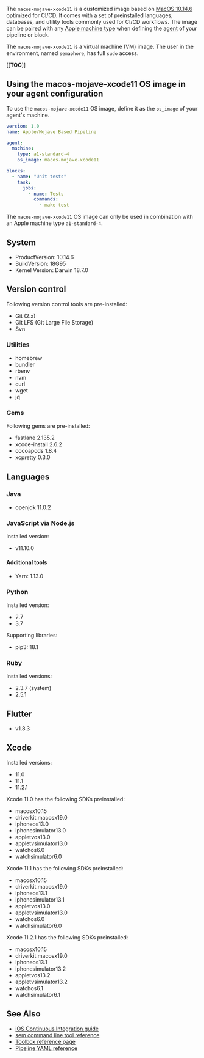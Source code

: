 The `macos-mojave-xcode11` is a customized image based on [MacOS 10.14.6][mojave-release-notes]
optimized for CI/CD. It comes with a set of preinstalled languages, databases,
and utility tools commonly used for CI/CD workflows. The image can be paired
with any [Apple machine type][machine-types] when defining the [agent][agent]
of your pipeline or block.

The `macos-mojave-xcode11` is a virtual machine (VM) image. The user in the environment,
named `semaphore`, has full `sudo` access.

[[__TOC__]]

## Using the macos-mojave-xcode11 OS image in your agent configuration

To use the `macos-mojave-xcode11` OS image, define it as the `os_image` of your agent's
machine.

``` yaml
version: 1.0
name: Apple/Mojave Based Pipeline

agent:
  machine:
    type: a1-standard-4
    os_image: macos-mojave-xcode11

blocks:
  - name: "Unit tests"
    task:
      jobs:
        - name: Tests
          commands:
            - make test
```

The `macos-mojave-xcode11` OS image can only be used in combination with an Apple
machine type `a1-standard-4`.

## System

- ProductVersion: 10.14.6
- BuildVersion: 18G95
- Kernel Version: Darwin 18.7.0

## Version control

Following version control tools are pre-installed:

- Git (2.x)
- Git LFS (Git Large File Storage)
- Svn

### Utilities

- homebrew
- bundler
- rbenv
- nvm
- curl
- wget
- jq

### Gems

Following gems are pre-installed:

- fastlane 2.135.2
- xcode-install 2.6.2
- cocoapods 1.8.4
- xcpretty 0.3.0

## Languages

### Java

- openjdk 11.0.2

### JavaScript via Node.js

Installed version:

- v11.10.0

#### Additional tools

- Yarn: 1.13.0

### Python

Installed version:

- 2.7
- 3.7

Supporting libraries:

- pip3: 18.1

### Ruby

Installed versions:

- 2.3.7 (system)
- 2.5.1

## Flutter

- v1.8.3

## Xcode

Installed versions:

- 11.0
- 11.1
- 11.2.1

Xcode 11.0 has the following SDKs preinstalled:

- macosx10.15
- driverkit.macosx19.0
- iphoneos13.0
- iphonesimulator13.0
- appletvos13.0
- appletvsimulator13.0
- watchos6.0
- watchsimulator6.0

Xcode 11.1 has the following SDKs preinstalled:

- macosx10.15
- driverkit.macosx19.0
- iphoneos13.1
- iphonesimulator13.1
- appletvos13.0
- appletvsimulator13.0
- watchos6.0
- watchsimulator6.0

Xcode 11.2.1 has the following SDKs preinstalled:

- macosx10.15
- driverkit.macosx19.0
- iphoneos13.1
- iphonesimulator13.2
- appletvos13.2
- appletvsimulator13.2
- watchos6.1
- watchsimulator6.1


## See Also

- [iOS Continuous Integration guide][ios-guide]
- [sem command line tool reference](https://docs.semaphoreci.com/article/53-sem-reference)
- [Toolbox reference page](https://docs.semaphoreci.com/article/54-toolbox-reference)
- [Pipeline YAML reference](https://docs.semaphoreci.com/article/50-pipeline-yaml)

[mojave-release-notes]: https://developer.apple.com/documentation/macos_release_notes/macos_mojave_10_14_6_release_notes
[machine-types]: https://docs.semaphoreci.com/article/20-machine-types
[beta-form]: https://semaphoreci.com/product/ios
[agent]: https://docs.semaphoreci.com/article/50-pipeline-yaml#agent
[ios-guide]: https://docs.semaphoreci.com/article/124-ios-continuous-integration
